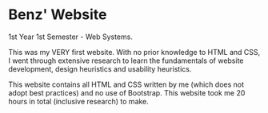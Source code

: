 # Benz' Website

1st Year 1st Semester - Web Systems.

This was my VERY first website. With no prior knowledge to HTML and CSS, I went through extensive research to learn the fundamentals of website development, design heuristics and usability heuristics. 

This website contains all HTML and CSS written by me (which does not adopt best practices) and no use of Bootstrap. This website took me 20 hours in total (inclusive research) to make. 



